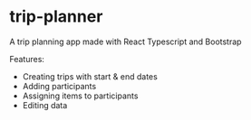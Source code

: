 # trip-planner
A trip planning app made with React Typescript and Bootstrap

Features:
* Creating trips with start & end dates
* Adding participants 
* Assigning items to participants
* Editing data
